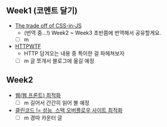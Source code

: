 ## Week1 (코멘트 달기)

- [The trade off of CSS-in-JS](https://www.freecodecamp.org/news/the-tradeoffs-of-css-in-js-bee5cf926fdb/)
  - (번역 중...!) Week2 ~ Week3 초반쯤에 번역해서 공유할게요. 
  - [ ] m
- [HTTPWTF](https://httptoolkit.tech/blog/http-wtf/)
  - HTTP 담겨오는 내용 중 특이한 걸 파헤쳐보자
  - [ ] m 글 쪼개서 블로그에 옮길 예정

## Week2

- [웹(웹 프론트) 최적화](https://black7375.tistory.com/72)
  - [ ] m 길어서 간간히 읽어 볼 예정
- [클린코드 != 성능, 스택 오버플로우 사이트 최적화](https://stackoverflow.blog/2021/03/03/best-practices-can-slow-your-application-down/?cb=1&_ga=2.145693744.523477250.1614802183-1247573525.1613934766)
  - [ ] m 경따 카운터 글
